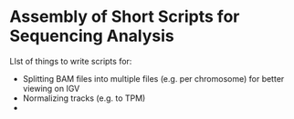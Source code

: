 # Assembly of Short Scripts for Sequencing Analysis

LIst of things to write scripts for:
* Splitting BAM files into multiple files (e.g. per chromosome) for better viewing on IGV
* Normalizing tracks (e.g. to TPM)
* 